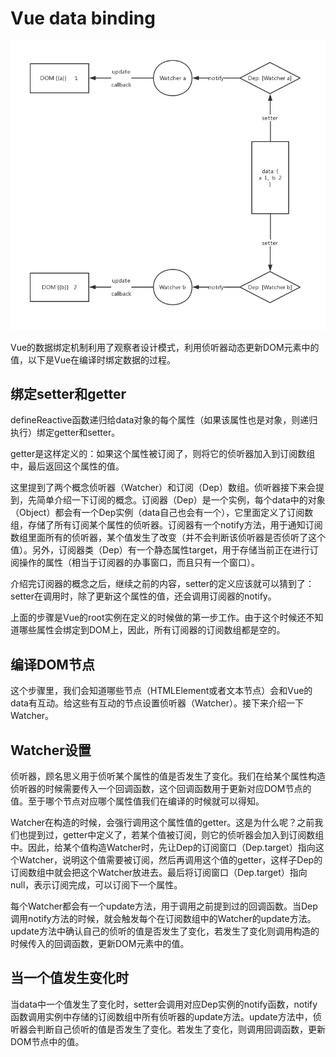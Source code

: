 # Vue data binding

![preview](https://github.com/buchuitoudegou/Note/raw/master/snapshot/Data%2Bbinding.jpg)

Vue的数据绑定机制利用了观察者设计模式，利用侦听器动态更新DOM元素中的值，以下是Vue在编译时绑定数据的过程。

## 绑定setter和getter
defineReactive函数递归给data对象的每个属性（如果该属性也是对象，则递归执行）绑定getter和setter。

getter是这样定义的：如果这个属性被订阅了，则将它的侦听器加入到订阅数组中，最后返回这个属性的值。

这里提到了两个概念侦听器（Watcher）和订阅（Dep）数组。侦听器接下来会提到，先简单介绍一下订阅的概念。订阅器（Dep）是一个实例，每个data中的对象（Object）都会有一个Dep实例（data自己也会有一个），它里面定义了订阅数组，存储了所有订阅某个属性的侦听器。订阅器有一个notify方法，用于通知订阅数组里面所有的侦听器，某个值发生了改变（并不会判断该侦听器是否侦听了这个值）。另外，订阅器类（Dep）有一个静态属性target，用于存储当前正在进行订阅操作的属性（相当于订阅器的办事窗口，而且只有一个窗口）。

介绍完订阅器的概念之后，继续之前的内容，setter的定义应该就可以猜到了：setter在调用时，除了更新这个属性的值，还会调用订阅器的notify。

上面的步骤是Vue的root实例在定义的时候做的第一步工作。由于这个时候还不知道哪些属性会绑定到DOM上，因此，所有订阅器的订阅数组都是空的。

## 编译DOM节点

这个步骤里，我们会知道哪些节点（HTMLElement或者文本节点）会和Vue的data有互动。给这些有互动的节点设置侦听器（Watcher）。接下来介绍一下Watcher。

## Watcher设置
侦听器，顾名思义用于侦听某个属性的值是否发生了变化。我们在给某个属性构造侦听器的时候需要传入一个回调函数，这个回调函数用于更新对应DOM节点的值。至于哪个节点对应哪个属性值我们在编译的时候就可以得知。

Watcher在构造的时候，会强行调用这个属性值的getter。这是为什么呢？之前我们也提到过，getter中定义了，若某个值被订阅，则它的侦听器会加入到订阅数组中。因此，给某个值构造Watcher时，先让Dep的订阅窗口（Dep.target）指向这个Watcher，说明这个值需要被订阅，然后再调用这个值的getter，这样子Dep的订阅数组中就会把这个Watcher放进去。最后将订阅窗口（Dep.target）指向null，表示订阅完成，可以订阅下一个属性。

每个Watcher都会有一个update方法，用于调用之前提到过的回调函数。当Dep调用notify方法的时候，就会触发每个在订阅数组中的Watcher的update方法。update方法中确认自己的侦听的值是否发生了变化，若发生了变化则调用构造的时候传入的回调函数，更新DOM元素中的值。

## 当一个值发生变化时
当data中一个值发生了变化时，setter会调用对应Dep实例的notify函数，notify函数调用实例中存储的订阅数组中所有侦听器的update方法。update方法中，侦听器会判断自己侦听的值是否发生了变化。若发生了变化，则调用回调函数，更新DOM节点中的值。